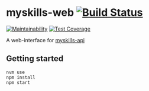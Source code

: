 # myskills-web [![Build Status](https://travis-ci.com/JobtechSwe/myskills-web.svg?branch=master)](https://travis-ci.com/JobtechSwe/myskills-web)
[![Maintainability](https://api.codeclimate.com/v1/badges/e4539faffd7931524983/maintainability)](https://codeclimate.com/github/JobtechSwe/myskills-web/maintainability)
[![Test Coverage](https://api.codeclimate.com/v1/badges/e4539faffd7931524983/test_coverage)](https://codeclimate.com/github/JobtechSwe/myskills-web/test_coverage)

A web-interface for [myskills-api](https://github.com/JobtechSwe/myskills-api)

## Getting started

```
nvm use
npm install
npm start
```
